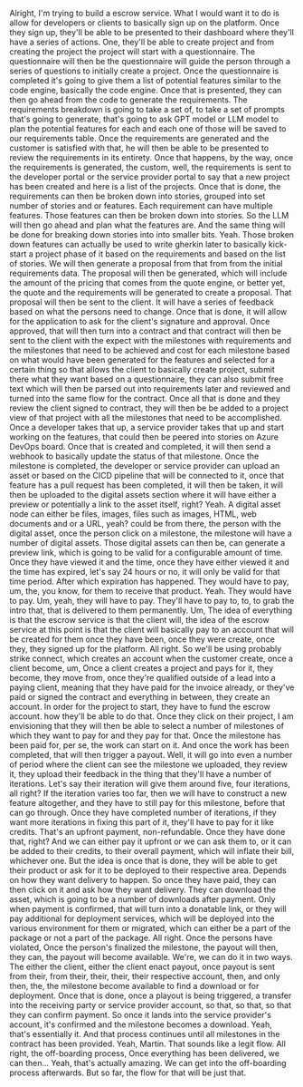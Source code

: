 Alright, I'm trying to build a escrow service. What I would want it to do is allow for developers or clients to basically sign up on the platform. Once they sign up, they'll be able to be presented to their dashboard where they'll have a series of actions. One, they'll be able to create project and from creating the project the project will start with a questionnaire. The questionnaire will then be the questionnaire will guide the person through a series of questions to initially create a project. Once the questionnaire is completed it's going to give them a list of potential features similar to the code engine, basically the code engine. Once that is presented, they can then go ahead from the code to generate the requirements. The requirements breakdown is going to take a set of, to take a set of prompts that's going to generate, that's going to ask GPT model or LLM model to plan the potential features for each and each one of those will be saved to our requirements table. Once the requirements are generated and the customer is satisfied with that, he will then be able to be presented to review the requirements in its entirety. Once that happens, by the way, once the requirements is generated, the custom, well, the requirements is sent to the developer portal or the service provider portal to say that a new project has been created and here is a list of the projects. Once that is done, the requirements can then be broken down into stories, grouped into set number of stories and or features. Each requirement can have multiple features. Those features can then be broken down into stories. So the LLM will then go ahead and plan what the features are. And the same thing will be done for breaking down stories into into smaller bits. Yeah. Those broken down features can actually be used to write gherkin later to basically kick-start a project phase of it based on the requirements and based on the list of stories. We will then generate a proposal from that from from the initial requirements data. The proposal will then be generated, which will include the amount of the pricing that comes from the quote engine, or better yet, the quote and the requirements will be generated to create a proposal. That proposal will then be sent to the client. It will have a series of feedback based on what the persons need to change. Once that is done, it will allow for the application to ask for the client's signature and approval. Once approved, that will then turn into a contract and that contract will then be sent to the client with the expect with the milestones with requirements and the milestones that need to be achieved and cost for each milestone based on what would have been generated for the features and selected for a certain thing so that allows the client to basically create project, submit there what they want based on a questionnaire, they can also submit free text which will then be parsed out into requirements later and reviewed and turned into the same flow for the contract. Once all that is done and they review the client signed to contract, they will then be be added to a project view of that project with all the milestones that need to be accomplished. Once a developer takes that up, a service provider takes that up and start working on the features, that could then be peered into stories on Azure DevOps board. Once that is created and completed, it will then send a webhook to basically update the status of that milestone. Once the milestone is completed, the developer or service provider can upload an asset or based on the CICD pipeline that will be connected to it, once that feature has a pull request has been completed, it will then be taken, it will then be uploaded to the digital assets section where it will have either a preview or potentially a link to the asset itself, right? Yeah. A digital asset node can either be files, images, files such as images, HTML, web documents and or a URL, yeah? could be from there, the person with the digital asset, once the person click on a milestone, the milestone will have a number of digital assets. Those digital assets can then be, can generate a preview link, which is going to be valid for a configurable amount of time. Once they have viewed it and the time, once they have either viewed it and the time has expired, let's say 24 hours or no, it will only be valid for that time period. After which expiration has happened. They would have to pay, um, the, you know, for them to receive that product. Yeah. They would have to pay. Um, yeah, they will have to pay. They'll have to pay to, to, to grab the intro that, that is delivered to them permanently. Um, The idea of everything is that the escrow service is that the client will, the idea of the escrow service at this point is that the client will basically pay to an account that will be created for them once they have been, once they were create, once they, they signed up for the platform. All right. So we'll be using probably strike connect, which creates an account when the customer create, once a client become, um, Once a client creates a project and pays for it, they become, they move from, once they're qualified outside of a lead into a paying client, meaning that they have paid for the invoice already, or they've paid or signed the contract and everything in between, they create an account. In order for the project to start, they have to fund the escrow account. how they'll be able to do that. Once they click on their project, I am envisioning that they will then be able to select a number of milestones of which they want to pay for and they pay for that. Once the milestone has been paid for, per se, the work can start on it. And once the work has been completed, that will then trigger a payout. Well, it will go into even a number of period where the client can see the milestone we uploaded, they review it, they upload their feedback in the thing that they'll have a number of iterations. Let's say their iteration will give them around five, four iterations, all right? If the iteration varies too far, then we will have to construct a new feature altogether, and they have to still pay for this milestone, before that can go through. Once they have completed number of iterations, if they want more iterations in fixing this part of it, they'll have to pay for it like credits. That's an upfront payment, non-refundable. Once they have done that, right? And we can either pay it upfront or we can ask them to, or it can be added to their credits, to their overall payment, which will inflate their bill, whichever one. But the idea is once that is done, they will be able to get their product or ask for it to be deployed to their respective area. Depends on how they want delivery to happen. So once they have paid, they can then click on it and ask how they want delivery. They can download the asset, which is going to be a number of downloads after payment. Only when payment is confirmed, that will turn into a donatable link, or they will pay additional for deployment services, which will be deployed into the various environment for them or migrated, which can either be a part of the package or not a part of the package. All right. Once the persons have violated, Once the person's finalized the milestone, the payout will then, they can, the payout will become available. We're, we can do it in two ways. The either the client, either the client enact payout, once payout is sent from their, from their, their, their, their respective account, then, and only then, the, the milestone become available to find a download or for deployment. Once that is done, once a playout is being triggered, a transfer into the receiving party or service provider account, so that, so that, so that they can confirm payment. So once it lands into the service provider's account, it's confirmed and the milestone becomes a download. Yeah, that's essentially it. And that process continues until all milestones in the contract has been provided. Yeah, Martin. That sounds like a legit flow. All right, the off-boarding process, Once everything has been delivered, we can then... Yeah, that's actually amazing. We can get into the off-boarding process afterwards. But so far, the flow for that will be just that. 
